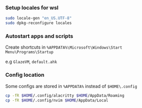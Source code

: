 ### Setup locales for wsl
```bash
sudo locale-gen "en_US.UTF-8"
sudo dpkg-reconfigure locales
```

### Autostart apps and scripts
Create shortcuts in `%APPDATA%\Microsoft\Windows\Start Menu\Programs\Startup`

e.g `GlazeVM`, `default.ahk`

### Config location
Some configs are stored in `%APPDATA%` instead of `$HOME\.config`

```bash
cp -fR $HOME/.config/alacritty $HOME/AppData/Roaming
cp -fR $HOME/.config/nvim $HOME/AppData/Local
```
